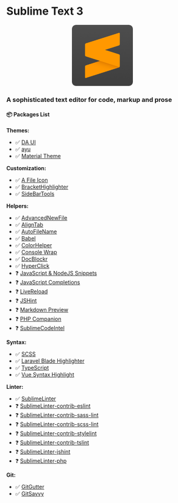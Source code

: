 # Sublime Text 3

<p align="center">
    <img width="160" src="../assets/sublime_text_3.png">
</p>

### A sophisticated text editor for code, markup and prose

#### 📦 Packages List

**Themes:**
- ✅ [DA UI](https://github.com/randy3k/AlignTab)
- ✅ [ayu](https://github.com/dempfi/ayu)
- ✅ [Material Theme](https://github.com/equinusocio/material-theme)

**Customization:**
- ✅ [A File Icon](https://github.com/ihodev/a-file-icon)
- ✅ [BracketHighlighter](https://github.com/BoundInCode/AutoFileName)
- ✅ [SideBarTools](https://github.com/braver/SideBarTools)

**Helpers:**
- ✅ [AdvancedNewFile](https://github.com/skuroda/Sublime-AdvancedNewFile)
- ✅ [AlignTab](https://github.com/randy3k/AlignTab)
- ✅ [AutoFileName](https://github.com/BoundInCode/AutoFileName)
- ✅ [Babel](https://github.com/babel/babel-sublime)
- ✅ [ColorHelper](https://github.com/facelessuser/ColorHelper)
- ✅ [Console Wrap](https://github.com/unknownuser88/consolewrap)
- ✅ [DocBlockr](https://github.com/spadgos/sublime-jsdocs)
- ✅ [HyperClick](https://github.com/aziz/SublimeHyperClick)
- ❓ [JavaScript & NodeJS Snippets](https://github.com/robdodson/sublime-snippets-js)
- ❓ [JavaScript Completions](https://github.com/pichillilorenzo/JavaScript-Completions)
- ❓ [LiveReload](https://github.com/alepez/LiveReload-sublimetext3)
- ❓ [JSHint](https://github.com/SublimeLinter/SublimeLinter-jshint)
- ❓ [Markdown Preview](https://github.com/revolunet/sublimetext-markdown-preview)
- ❓ [PHP Companion](https://github.com/erichard/SublimePHPCompanion)
- ❓ [SublimeCodeIntel](https://github.com/SublimeCodeIntel/SublimeCodeIntel)

**Syntax:**
- ✅ [SCSS](https://github.com/MarioRicalde/SCSS.tmbundle)
- ✅ [Laravel Blade Highlighter](https://github.com/Medalink/laravel-blade)
- ✅ [TypeScript](https://github.com/Microsoft/TypeScript-Sublime-Plugin)
- ✅ [Vue Syntax Highlight](https://github.com/vuejs/vue-syntax-highlight)

**Linter:**
- ✅ [SublimeLinter](https://github.com/SublimeLinter/SublimeLinter)
- ❓ [SublimeLinter-contrib-eslint]()
- ❓ [SublimeLinter-contrib-sass-lint]()
- ❓ [SublimeLinter-contrib-scss-lint]()
- ❓ [SublimeLinter-contrib-stylelint]()
- ❓ [SublimeLinter-contrib-tslint]()
- ❓ [SublimeLinter-jshint]()
- ❓ [SublimeLinter-php]()

**Git:**
- ✅ [GitGutter](https://github.com/jisaacks/GitGutter)
- ✅ [GitSavvy](https://github.com/divmain/GitSavvy)
